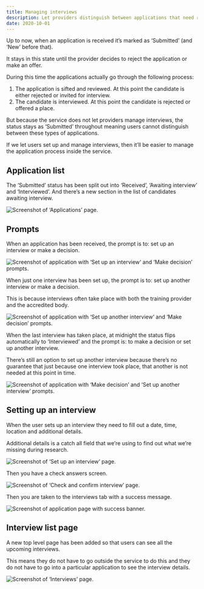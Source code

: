 ```yaml
---
title: Managing interviews
description: Let providers distinguish between applications that need review, are awaiting interview or need a decision.
date: 2020-10-01
---
```


Up to now, when an application is received it’s marked as ‘Submitted’ (and ‘New’ before that).

It stays in this state until the provider decides to reject the application or make an offer.

During this time the applications actually go through the following process:

1. The application is sifted and reviewed. At this point the candidate is either rejected or invited for interview.
2. The candidate is interviewed. At this point the candidate is rejected or offered a place.

But because the service does not let providers manage interviews, the status stays as ‘Submitted’ throughout meaning users cannot distinguish between these types of applications.

If we let users set up and manage interviews, then it’ll be easier to manage the application process inside the service.

## Application list

The ‘Submitted’ status has been split out into ‘Received’, ‘Awaiting interview’ and ‘Interviewed’. And there’s a new section in the list of candidates awaiting interview.

![Screenshot of ‘Applications’ page.](application-list.png)

## Prompts

When an application has been received, the prompt is to: set up an interview or make a decision.

![Screenshot of application with ‘Set up an interview‘ and ‘Make decision’ prompts.](prompt--received.png)

When just one interview has been set up, the prompt is to: set up another interview or make a decision.

This is because interviews often take place with both the training provider and the accredited body.

![Screenshot of application with ‘Set up another interview‘ and ‘Make decision’ prompts.](prompt--awaiting-interview.png)

When the last interview has taken place, at midnight the status flips automatically to ‘Interviewed’ and the prompt is: to make a decision or set up another interview.

There’s still an option to set up another interview because there’s no guarantee that just because one interview took place, that another is not needed at this point in time.

![Screenshot of application with ‘Make decision’ and ‘Set up another interview‘ prompts.](prompt--interviewed.png)

## Setting up an interview

When the user sets up an interview they need to fill out a date, time, location and additional details.

Additional details is a catch all field that we’re using to find out what we’re missing during research.

![Screenshot of ‘Set up an interview‘ page.](set-up-interview--form.png)

Then you have a check answers screen.

![Screenshot of ‘Check and confirm interview’ page.](set-up-interview--check.png)

Then you are taken to the interviews tab with a success message.

![Screenshot of application page with success banner.](set-up-interview--success.png)

## Interview list page

A new top level page has been added so that users can see all the upcoming interviews.

This means they do not have to go outside the service to do this and they do not have to go into a particular application to see the interview details.

![Screenshot of ‘Interviews’ page.](interview-list-page.png)
